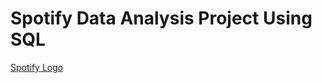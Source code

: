 # Spotify Data Analysis Project Using SQL

[Spotify Logo](https://github.com/SunilBangaru/Spotify_Portfolio_Project/blob/main/Spotify_Logo.PNG)
